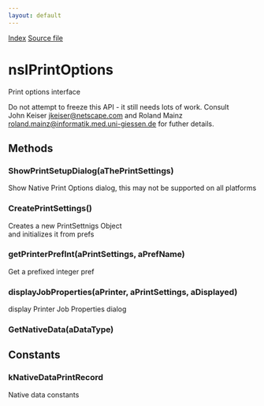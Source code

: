 ```yaml
---
layout: default
---
```

<div id='links'><a href="../index.html">Index</a>
<a href="http://dxr.mozilla.org/mozilla-central/source/widget/nsIPrintOptions.idl">Source file</a>
</div>

# nsIPrintOptions #
  
Print options interface  
  
Do not attempt to freeze this API - it still needs lots of work. Consult  
John Keiser <jkeiser@netscape.com> and Roland Mainz  
<roland.mainz@informatik.med.uni-giessen.de> for futher details.  
  

## Methods ##

### ShowPrintSetupDialog(aThePrintSettings) ###
  
Show Native Print Options dialog, this may not be supported on all platforms  
  

### CreatePrintSettings() ###
  
Creates a new PrintSettnigs Object  
and initializes it from prefs  
  

### getPrinterPrefInt(aPrintSettings, aPrefName) ###
  
Get a prefixed integer pref   
  

### displayJobProperties(aPrinter, aPrintSettings, aDisplayed) ###
  
display Printer Job Properties dialog  
  

### GetNativeData(aDataType) ###

## Constants ##

### kNativeDataPrintRecord ###
  
Native data constants  
  
